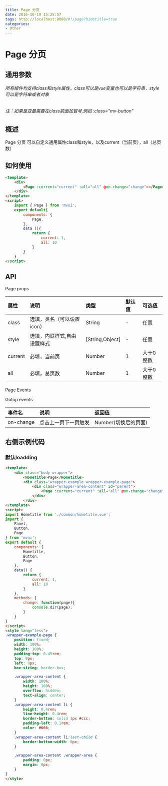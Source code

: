 ```yaml
---
title: Page 分页
date: 2016-10-19 15:25:57
tags: http://localhost:8080/#!/page?hidetitle=true
categories:
- Other
---
```



# Page 分页

## 通用参数
###### 所有组件均支持class和style属性，class可以是vue变量也可以是字符串，style可以是字符串或者对象
###### 注：如果是变量需要在class前面加冒号,例如 :class="mv-button"


## 概述
Page 分页 可以自定义通用属性class和style，以及current（当前页），all（总页数）




## 如何使用

``` html
<template>  
    <div>
        <Page :current="current" :all="all" @on-change="change"></Page>
    </div>
</template>
<script>
    import { Page } from 'mvui';
    export default{   
        components: { 
            Page,
        },
        data (){
            return {
                current: 1,
                all: 10
            }
        }
    }
</script>
```



## API


Page props

|     属性       | 说明                       |        类型       |    默认值       |    可选值             |
| :------------- |:-------------------------- | :----------------  | :------------|    :-----------------|
|    class      | 选填，类名（可以设置icon）    |    String          |      -       |     任意              |
|    style      | 选填，内联样式,自由设置样式    |   [String,Object] |      -        |     任意              |
|    current    | 必填，当前页                 |    Number          |     1        |    大于0整数               |
|    all       | 必填，总页数                  |    Number          |     1       |    大于0整数                |


Page Events


Gotop events

|     事件名      | 说明                       |        返回值       | 
| :------------- |:-------------------------- | :----------------  |
|    on-change    |    点击上一页下一页触发     |        Number(切换后的页面)|


## 右侧示例代码


### 默认loadding
``` html
<template>
    <div class="body-wrapper">
        <Hometitle>Page</Hometitle>
        <div class="wrapper-example wrapper-example-page">
            <div class="wrapper-area-content" id="parent">
                <Page :current="current" :all="all" @on-change="change"></Page>
            </div>
        </div>
</template>
<script>
import Hometitle from './common/hometitle.vue';
import {
    Panel,
    Button,
    Page
} from 'mvui';
export default {
    components: {
        Hometitle,
        Button,
        Page
    },
    data() {
        return {
            current: 1,
            all: 10
        }
    },
    methods: {
        change: function(page){
            console.dir(page);
        }
    }
}
</script>
<style lang="less">
.wrapper-example-page {
    position: fixed;
    width: 100%;
    height: 100%;
    padding-top: 0.45rem;
    top: 0px;
    left: 0px;
    box-sizing: border-box;

    .wrapper-area-content {
        width: 100%;
        height: 100%;
        overflow: hidden;
        text-align: center;
    }
    .wrapper-area-content li {
        height: 0.4rem;
        line-height: 0.4rem;
        border-bottom: solid 1px #ccc;
        padding-left: 0.1rem;
        color: #666;
    }
    .wrapper-area-content li:last-child {
        border-bottom-width: 0px;
    }

    .wrapper-area-content .wrapper-area {
        padding: 0px;
        margin: 0px;
    }
}
</style>
```


